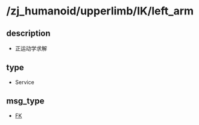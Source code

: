 # /zj_humanoid/upperlimb/IK/left_arm

## description
- 正运动学求解

## type
- Service

## msg_type
- [FK](../../../../../zj_humanoid_types.md#FK)

